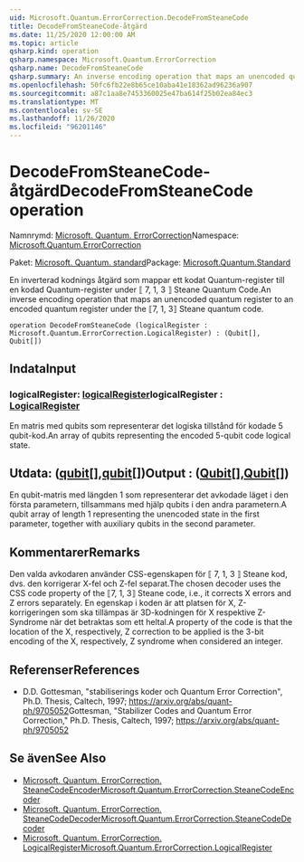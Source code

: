 ```yaml
---
uid: Microsoft.Quantum.ErrorCorrection.DecodeFromSteaneCode
title: DecodeFromSteaneCode-åtgärd
ms.date: 11/25/2020 12:00:00 AM
ms.topic: article
qsharp.kind: operation
qsharp.namespace: Microsoft.Quantum.ErrorCorrection
qsharp.name: DecodeFromSteaneCode
qsharp.summary: An inverse encoding operation that maps an unencoded quantum register to an encoded quantum register under the ⟦7, 1, 3⟧ Steane quantum code.
ms.openlocfilehash: 50fc6fb22e8b65ce10aba41e18362ad96236a907
ms.sourcegitcommit: a87c1aa8e7453360025e47ba614f25b02ea84ec3
ms.translationtype: MT
ms.contentlocale: sv-SE
ms.lasthandoff: 11/26/2020
ms.locfileid: "96201146"
---
```

# <a name="decodefromsteanecode-operation"></a><span data-ttu-id="ef790-102">DecodeFromSteaneCode-åtgärd</span><span class="sxs-lookup"><span data-stu-id="ef790-102">DecodeFromSteaneCode operation</span></span>

<span data-ttu-id="ef790-103">Namnrymd: [Microsoft. Quantum. ErrorCorrection](xref:Microsoft.Quantum.ErrorCorrection)</span><span class="sxs-lookup"><span data-stu-id="ef790-103">Namespace: [Microsoft.Quantum.ErrorCorrection](xref:Microsoft.Quantum.ErrorCorrection)</span></span>

<span data-ttu-id="ef790-104">Paket: [Microsoft. Quantum. standard](https://nuget.org/packages/Microsoft.Quantum.Standard)</span><span class="sxs-lookup"><span data-stu-id="ef790-104">Package: [Microsoft.Quantum.Standard](https://nuget.org/packages/Microsoft.Quantum.Standard)</span></span>


<span data-ttu-id="ef790-105">En inverterad kodnings åtgärd som mappar ett kodat Quantum-register till en kodad Quantum-register under ⟦ 7, 1, 3 ⟧ Steane Quantum Code.</span><span class="sxs-lookup"><span data-stu-id="ef790-105">An inverse encoding operation that maps an unencoded quantum register to an encoded quantum register under the ⟦7, 1, 3⟧ Steane quantum code.</span></span>

```qsharp
operation DecodeFromSteaneCode (logicalRegister : Microsoft.Quantum.ErrorCorrection.LogicalRegister) : (Qubit[], Qubit[])
```


## <a name="input"></a><span data-ttu-id="ef790-106">Indata</span><span class="sxs-lookup"><span data-stu-id="ef790-106">Input</span></span>

### <a name="logicalregister--logicalregister"></a><span data-ttu-id="ef790-107">logicalRegister: [logicalRegister](xref:Microsoft.Quantum.ErrorCorrection.LogicalRegister)</span><span class="sxs-lookup"><span data-stu-id="ef790-107">logicalRegister : [LogicalRegister](xref:Microsoft.Quantum.ErrorCorrection.LogicalRegister)</span></span>

<span data-ttu-id="ef790-108">En matris med qubits som representerar det logiska tillstånd för kodade 5 qubit-kod.</span><span class="sxs-lookup"><span data-stu-id="ef790-108">An array of qubits representing the encoded 5-qubit code logical state.</span></span>



## <a name="output--qubitqubit"></a><span data-ttu-id="ef790-109">Utdata: ([qubit](xref:microsoft.quantum.lang-ref.qubit)[],[qubit](xref:microsoft.quantum.lang-ref.qubit)[])</span><span class="sxs-lookup"><span data-stu-id="ef790-109">Output : ([Qubit](xref:microsoft.quantum.lang-ref.qubit)[],[Qubit](xref:microsoft.quantum.lang-ref.qubit)[])</span></span>

<span data-ttu-id="ef790-110">En qubit-matris med längden 1 som representerar det avkodade läget i den första parametern, tillsammans med hjälp qubits i den andra parametern.</span><span class="sxs-lookup"><span data-stu-id="ef790-110">A qubit array of length 1 representing the unencoded state in the first parameter, together with auxiliary qubits in the second parameter.</span></span>

## <a name="remarks"></a><span data-ttu-id="ef790-111">Kommentarer</span><span class="sxs-lookup"><span data-stu-id="ef790-111">Remarks</span></span>

<span data-ttu-id="ef790-112">Den valda avkodaren använder CSS-egenskapen för ⟦ 7, 1, 3 ⟧ Steane kod, dvs. den korrigerar X-fel och Z-fel separat.</span><span class="sxs-lookup"><span data-stu-id="ef790-112">The chosen decoder uses the CSS code property of the ⟦7, 1, 3⟧ Steane code, i.e., it corrects X errors and Z errors separately.</span></span> <span data-ttu-id="ef790-113">En egenskap i koden är att platsen för X, Z-korrigeringen som ska tillämpas är 3D-kodningen för X respektive Z-Syndrome när det betraktas som ett heltal.</span><span class="sxs-lookup"><span data-stu-id="ef790-113">A property of the code is that the location of the X, respectively, Z correction to be applied is the 3-bit encoding of the X, respectively, Z syndrome when considered an integer.</span></span>

## <a name="references"></a><span data-ttu-id="ef790-114">Referenser</span><span class="sxs-lookup"><span data-stu-id="ef790-114">References</span></span>

- <span data-ttu-id="ef790-115">D.</span><span class="sxs-lookup"><span data-stu-id="ef790-115">D.</span></span> <span data-ttu-id="ef790-116">Gottesman, "stabiliserings koder och Quantum Error Correction", Ph.D. Thesis, Caltech, 1997; https://arxiv.org/abs/quant-ph/9705052</span><span class="sxs-lookup"><span data-stu-id="ef790-116">Gottesman, "Stabilizer Codes and Quantum Error Correction," Ph.D. Thesis, Caltech, 1997; https://arxiv.org/abs/quant-ph/9705052</span></span>

## <a name="see-also"></a><span data-ttu-id="ef790-117">Se även</span><span class="sxs-lookup"><span data-stu-id="ef790-117">See Also</span></span>

- [<span data-ttu-id="ef790-118">Microsoft. Quantum. ErrorCorrection. SteaneCodeEncoder</span><span class="sxs-lookup"><span data-stu-id="ef790-118">Microsoft.Quantum.ErrorCorrection.SteaneCodeEncoder</span></span>](xref:Microsoft.Quantum.ErrorCorrection.SteaneCodeEncoder)
- [<span data-ttu-id="ef790-119">Microsoft. Quantum. ErrorCorrection. SteaneCodeDecoder</span><span class="sxs-lookup"><span data-stu-id="ef790-119">Microsoft.Quantum.ErrorCorrection.SteaneCodeDecoder</span></span>](xref:Microsoft.Quantum.ErrorCorrection.SteaneCodeDecoder)
- [<span data-ttu-id="ef790-120">Microsoft. Quantum. ErrorCorrection. LogicalRegister</span><span class="sxs-lookup"><span data-stu-id="ef790-120">Microsoft.Quantum.ErrorCorrection.LogicalRegister</span></span>](xref:Microsoft.Quantum.ErrorCorrection.LogicalRegister)
